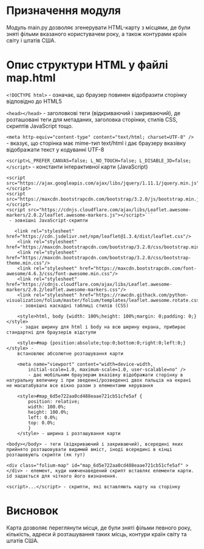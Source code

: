 # Призначення модуля

Модуль main.py дозволяє згенерувати HTML-карту з місцями, де були зняті фільми вказаного користувачем року, а також контурами країн світу і штатів США.

# Опис структури HTML у файлі map.html

```<!DOCTYPE html>``` - означає, що браузер повинен відобразити сторінку відповідно до HTML5

```<head></head>``` - заголовкові теги (відкриваючий і закриваючий), де розташовані теги для метаданих, заголовка сторінки, стилів CSS, скриптів JavaScript тощо.

```<meta http-equiv="content-type" content="text/html; charset=UTF-8" />``` - вказує, що сторінка має mime-тип text/html і дає браузеру вказівку відображати текст у кодуванні UTF-8

```<script>L_PREFER_CANVAS=false; L_NO_TOUCH=false; L_DISABLE_3D=false;</script>``` - константи інтерактивної карти (JavaScript)

```<script src="https://cdn.jsdelivr.net/npm/leaflet@1.3.4/dist/leaflet.js"></script>
<script src="https://ajax.googleapis.com/ajax/libs/jquery/1.11.1/jquery.min.js"></script>
<script src="https://maxcdn.bootstrapcdn.com/bootstrap/3.2.0/js/bootstrap.min.js"></script>
<script src="https://cdnjs.cloudflare.com/ajax/libs/Leaflet.awesome-markers/2.0.2/leaflet.awesome-markers.js"></script>```
 - зовнішні JavaScript-скрипти

   <link rel="stylesheet" href="https://cdn.jsdelivr.net/npm/leaflet@1.3.4/dist/leaflet.css"/>
    <link rel="stylesheet" href="https://maxcdn.bootstrapcdn.com/bootstrap/3.2.0/css/bootstrap.min.css"/>
    <link rel="stylesheet" href="https://maxcdn.bootstrapcdn.com/bootstrap/3.2.0/css/bootstrap-theme.min.css"/>
    <link rel="stylesheet" href="https://maxcdn.bootstrapcdn.com/font-awesome/4.6.3/css/font-awesome.min.css"/>
    <link rel="stylesheet" href="https://cdnjs.cloudflare.com/ajax/libs/Leaflet.awesome-markers/2.0.2/leaflet.awesome-markers.css"/>
    <link rel="stylesheet" href="https://rawcdn.githack.com/python-visualization/folium/master/folium/templates/leaflet.awesome.rotate.css"/>
     - зовнішні каскадні таблиці стилів (CSS)

    <style>html, body {width: 100%;height: 100%;margin: 0;padding: 0;}</style>
     - задає ширину для html і body на всю ширину екрана, прибирає стандартні для браузерів відступи

    <style>#map {position:absolute;top:0;bottom:0;right:0;left:0;}</style> - 
    встановлює абсолютне розташування карти

    <meta name="viewport" content="width=device-width,
        initial-scale=1.0, maximum-scale=1.0, user-scalable=no" /> 
        - дає мобільним браузерам вказівку відображати сторінку в натуральну величину і при зведенні/розведенні двох пальців на екрані не масштабувати все вікно разом з елементами керування

    <style>#map_6d5e722aa0cd488eaae721cb51cfe5af {
        position: relative;
        width: 100.0%;
        height: 100.0%;
        left: 0.0%;
        top: 0.0%;
        }
    </style> - ширина і розташування карти

<body></body> - теги (відкриваючий і закриваючий), всередині яких прийнято розташовувати видимий вміст, іноді всередині в кінці розташовують скрипти (як тут)

<div class="folium-map" id="map_6d5e722aa0cd488eaae721cb51cfe5af" ></div> - елемент, куди нижченаведений скрипт вставляє елементи карти. id задається для чіткого його визначення.

<script>...</script> - скрипти, які вставляють карту на сторінку
 ```
# Висновок

Карта дозволяє переглянути місця, де були зняті фільми певного року, кількість, адреси й розташування таких місць, контури країн світу та штатів США.